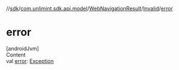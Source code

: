 //[sdk](../../../../index.md)/[com.unlimint.sdk.api.model](../../index.md)/[WebNavigationResult](../index.md)/[Invalid](index.md)/[error](error.md)



# error  
[androidJvm]  
Content  
val [error](error.md): [Exception](https://developer.android.com/reference/kotlin/java/lang/Exception.html)  



